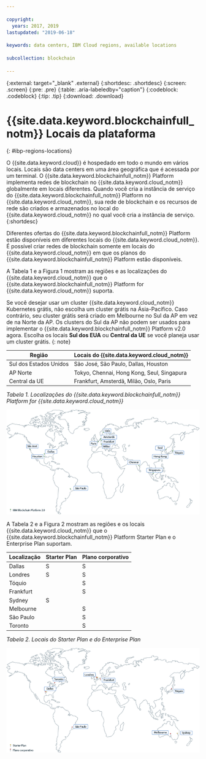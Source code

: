 ```yaml
---

copyright:
  years: 2017, 2019
lastupdated: "2019-06-18"

keywords: data centers, IBM Cloud regions, available locations

subcollection: blockchain

---
```


{:external: target="_blank" .external}
{:shortdesc: .shortdesc}
{:screen: .screen}
{:pre: .pre}
{:table: .aria-labeledby="caption"}
{:codeblock: .codeblock}
{:tip: .tip}
{:download: .download}


# {{site.data.keyword.blockchainfull_notm}}  Locais da plataforma
{: #ibp-regions-locations}

O {{site.data.keyword.cloud}}  é hospedado em todo o mundo em vários locais. Locais são data centers em uma área geográfica que é acessada por um terminal. O {{site.data.keyword.blockchainfull_notm}} Platform implementa redes de blockchain no {{site.data.keyword.cloud_notm}} globalmente em locais diferentes. Quando você cria a instância de serviço do {{site.data.keyword.blockchainfull_notm}} Platform no {{site.data.keyword.cloud_notm}}, sua rede de blockchain e os recursos de rede são criados e armazenados no local do {{site.data.keyword.cloud_notm}} no qual você cria a instância de serviço.
{:shortdesc}

Diferentes ofertas do {{site.data.keyword.blockchainfull_notm}} Platform estão disponíveis em diferentes locais do {{site.data.keyword.cloud_notm}}. É possível criar redes de blockchain somente em locais do {{site.data.keyword.cloud_notm}} em que os planos do {{site.data.keyword.blockchainfull_notm}} Platform estão disponíveis.

A Tabela 1 e a Figura 1 mostram as regiões e as localizações do {{site.data.keyword.cloud_notm}} que o {{site.data.keyword.blockchainfull_notm}} Platform for {{site.data.keyword.cloud_notm}} suporta.

Se você desejar usar um cluster {{site.data.keyword.cloud_notm}} Kubernetes grátis, não escolha um cluster grátis na Ásia-Pacífico. Caso contrário, seu cluster grátis será criado em Melbourne no Sul da AP em vez de na Norte da AP. Os clusters do Sul da AP não podem ser usados para implementar o {{site.data.keyword.blockchainfull_notm}} Platform v2.0 agora. Escolha os locais **Sul dos EUA** ou **Central da UE** se você planeja usar um cluster grátis.
{: note}

| Região | Locais do {{site.data.keyword.cloud_notm}} |
|--------|--------------------|
| Sul dos Estados Unidos | São José, São Paulo, Dallas, Houston |
| AP Norte | Tokyo, Chennai, Hong Kong, Seul, Singapura |
| Central da UE | Frankfurt, Amsterdã, Milão, Oslo, Paris |

_Tabela 1. Localizações do {{site.data.keyword.blockchainfull_notm}} Platform for {{site.data.keyword.cloud_notm}}_


![Localizações do {{site.data.keyword.blockchainfull_notm}} Platform {{site.data.keyword.cloud_notm}}](../images/ibp_v2_regions.png "Localizações do {{site.data.keyword.blockchainfull_notm}} Platform {{site.data.keyword.cloud_notm}}")


A Tabela 2 e a Figura 2 mostram as regiões e os locais {{site.data.keyword.cloud_notm}} que o {{site.data.keyword.blockchainfull_notm}} Platform Starter Plan e o Enterprise Plan suportam.

| Localização | Starter Plan | Plano corporativo |
|--------|----------|----------|
| Dallas | S | S |
| Londres | S | S |
| Tóquio |  | S |
| Frankfurt |  | S |
| Sydney | S |  |
| Melbourne |  | S |
| São Paulo |  | S |
| Toronto |  | S |

_Tabela 2. Locais do Starter Plan e do Enterprise Plan_


![Localizações do Starter Plan e do Enterprise Plan](../images/ibp_regions.png "Localizações do {{site.data.keyword.blockchainfull_notm}} Platform")
